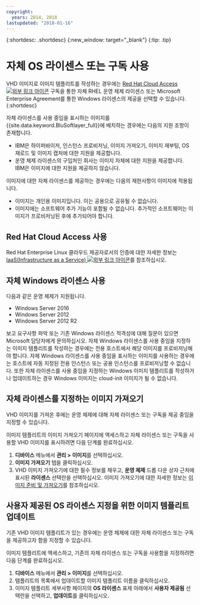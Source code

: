 ```yaml
---
copyright:
  years: 2014, 2018
lastupdated: "2018-01-16"
---
```


{:shortdesc: .shortdesc}
{:new_window: target="_blank"}
{:tip: .tip}


# 자체 OS 라이센스 또는 구독 사용 

VHD 이미지로 이미지 템플리트를 작성하는 경우에는 [Red Hat Cloud Access ![외부 링크 아이콘](../../icons/launch-glyph.svg "외부 링크 아이콘")](https://www.redhat.com/en/technologies/cloud-computing/cloud-access) 구독을 통한 자체 RHEL 운영 체제 라이센스 또는 Microsoft Enterprise Agreement를 통한 Windows 라이센스의 제공을 선택할 수 있습니다.
{:shortdesc}

자체 라이센스를 사용 중임을 표시하는 이미지를 {{site.data.keyword.BluSoftlayer_full}}에 배치하는 경우에는 다음의 지원 조항이 존재합니다. 
* IBM은 하이퍼바이저, 인스턴스 프로비저닝, 이미지 가져오기, 이미지 재부팅, OS 재로드 및 이미지 캡처에 대한 지원을 제공합니다. 
* 운영 체제 라이센스의 구입처인 회사는 이미지 자체에 대한 지원을 제공합니다. IBM은 이미지에 대한 지원을 제공하지 않습니다. 

이미지에 대한 자체 라이센스를 제공하는 경우에는 다음의 제한사항이 이미지에 적용됩니다. 
* 이미지는 개인용 이미지입니다. 이는 공용으로 공유될 수 없습니다. 
* 이미지에는 소프트웨어 추가 기능이 포함될 수 없습니다. 추가적인 소프트웨어는 이미지가 프로비저닝된 후에 추가되어야 합니다. 

## Red Hat Cloud Access 사용
Red Hat Enterprise Linux 클라우드 제공자로서의 인증에 대한 자세한 정보는 [IaaS(Infrastructure as a Service) ![외부 링크 아이콘](../../icons/launch-glyph.svg "외부 링크 아이콘")](https://access.redhat.com/ecosystem/cloud-provider/2262101)를 참조하십시오. 

## 자체 Windows 라이센스 사용
다음과 같은 운영 체제가 지원됩니다. 
* Windows Server 2016
* Windows Server 2012
* Windows Server 2012 R2

보고 요구사항 파악 또는 기존 Windows 라이센스 적격성에 대해 질문이 있으면 Microsoft 담당자에게 문의하십시오. 자체 Windows 라이센스를 사용 중임을 지정하는 이미지 템플리트를 작성하는 경우에는 전용 호스트에서 해당 이미지를 프로비저닝해야 합니다. 자체 Windows 라이센스를 사용 중임을 표시하는 이미지를 사용하는 경우에는 호스트에 자동 지정된 전용 인스턴스 또는 공용 인스턴스를 프로비저닝할 수 없습니다. 또한 자체 라이센스를 사용 중임을 지정하는 Windows 이미지 템플리트를 작성하거나 업데이트하는 경우 Windows 이미지는 cloud-init 이미지가 될 수 없습니다. 

## 자체 라이센스를 지정하는 이미지 가져오기

VHD 이미지를 가져온 후에는 운영 체제에 대해 자체 라이센스 또는 구독을 제공 중임을 지정할 수 있습니다. 

이미지 템플리트의 이미지 가져오기 페이지에 액세스하고 자체 라이센스 또는 구독을 사용할 VHD 이미지를 표시하려면 다음 단계를 완료하십시오. 
1. **디바이스** 메뉴에서 **관리 > 이미지**를 선택하십시오. 
2. **이미지 가져오기** 탭을 클릭하십시오. 
3. VHD 이미지 가져오기에 대한 필수 정보를 채우고, **운영 체제** 드롭 다운 상자 근처에 표시된
**라이센스** 선택란을 선택하십시오. 이미지 가져오기에 대한 자세한 정보는 [이미지 준비 및 가져오기](import-image.html)를 참조하십시오. 

## 사용자 제공된 OS 라이센스 지정을 위한 이미지 템플리트 업데이트

기존 VHD 이미지 템플리트가 있는 경우에는 운영 체제에 대한 자체 라이센스 또는 구독을 제공하고자 함을 지정할 수 있습니다. 

이미지 템플리트에 액세스하고, 기존의 자체 라이센스 또는 구독을 사용함을 지정하려면 다음 단계를 완료하십시오. 
1. **디바이스** 메뉴에서 **관리 > 이미지**를 선택하십시오. 
2. 템플리트의 목록에서 업데이트할 이미지 템플리트 이름을 클릭하십시오. 
3. 이미지 템플리트 세부사항 페이지의 **OS 라이센스** 표제 아래에서 **사용자 제공됨** 선택란을 선택하고, **업데이트**를 클릭하십시오. 

